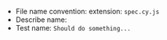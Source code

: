 - File name convention:
extension: `spec.cy.js`
- Describe name:
- Test name: `Should do something...`